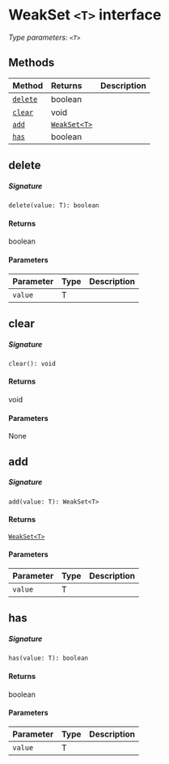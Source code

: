 # WeakSet `<T>` interface



_Type parameters: `<T>`_









## Methods

| Method	   |  Returns	| Description|
|:-------------|:-------|:-----------|
|[`delete`](#delete)      | boolean |  |
|[`clear`](#clear)      | void |  |
|[`add`](#add)      | [`WeakSet<T>`](WeakSet.md) |  |
|[`has`](#has)      | boolean |  |



## delete



##### Signature
`delete(value: T): boolean`

#### Returns
boolean

#### Parameters


| Parameter	   | Type    | Description |
|:-------------|:---------------|:------------|
| `value`    | T |  |


## clear



##### Signature
`clear(): void`

#### Returns
void

#### Parameters
None


## add



##### Signature
`add(value: T): WeakSet<T>`

#### Returns
[`WeakSet<T>`](WeakSet.md)

#### Parameters


| Parameter	   | Type    | Description |
|:-------------|:---------------|:------------|
| `value`    | T |  |


## has



##### Signature
`has(value: T): boolean`

#### Returns
boolean

#### Parameters


| Parameter	   | Type    | Description |
|:-------------|:---------------|:------------|
| `value`    | T |  |

